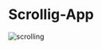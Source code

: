 # Scrollig-App

![scrolling](https://user-images.githubusercontent.com/80835650/148714567-121bdd58-7ffe-4dc6-9fc1-1a5777fd93cc.gif)
